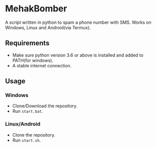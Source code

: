 # MehakBomber
A script written in python to spam a phone number with SMS. Works on Windows, Linux and Android(via Termux).

## Requirements
* Make sure python version 3.6 or above is installed and added to PATH(for windows).
* A stable internet connection.

## Usage

### Windows
* Clone/Download the repository.
* Run `start.bat`.

### Linux/Android
* Clone the repository.
* Run `start.sh`.
